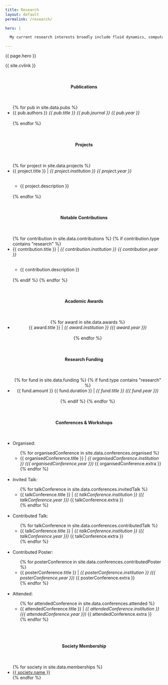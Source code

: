 ```yaml
---
title: Research
layout: default
permalink: /research/

hero: |

  My current research interests broadly include fluid dynamics, computational modelling and mechanisms for flow transition to turbulence. I have passing interests in all types of computational modelling, in particular relating to mathematical modelling of biological materials and processes.

---
```


<p>{{ page.hero }}</p>

<p>{{ site.cvlink }}</p>
<br>

<center><h4>Publications</h4></center><br>
<ul>
  {% for pub in site.data.pubs %}
    <li>{{ pub.authors }} <em>{{ pub.title }} {{ pub.journal }} {{ pub.year }}</em></li><br>
  {% endfor %}
</ul>

<br/>

<center><h4>Projects</h4></center><br>
<ul>
  {% for project in site.data.projects %}
    <li>{{ project.title }} | <em>{{ project.institution }} {{ project.year }}</em></li>
  <ul><br/>
    <li>{{ project.description }}</li><br/>
  </ul>
  {% endfor %}
</ul>

<br/>

<center><h4>Notable Contributions</h4></center><br>
<ul>
  {% for contribution in site.data.contributions %}
    {% if contribution.type contains "research" %}
      <li>{{ contribution.title }} | <em>{{ contribution.institution }} {{ contribution.year }}</em></li>
      <ul><br/>
        <li>{{ contribution.description }}</li><br/>
      </ul>
  {% endif %}
  {% endfor %}
</ul>

<br/>

<center><h4>Academic Awards</h4><br>
<ul>
  {% for award in site.data.awards %}
    <li>{{ award.title }} | <em>{{ award.institution }} ({{ award.year }})</em></li><br>
  {% endfor %}
</ul></center>

<br>

<center><h4>Research Funding</h4><br>
<ul>
  {% for fund in site.data.funding %}
    {% if fund.type contains "research" %}
      <li>{{ fund.amount }} {{ fund.duration }} | <em>{{ fund.title }} ({{ fund.year }})</em></li><br/>
    {% endif %}
  {% endfor %}
</ul></center>

<br/>

<center><h4>Conferences &amp; Workshops</h4></center><br>
<ul>
  <li>Organised:</li>
  <ul>
    {% for organisedConference in site.data.conferences.organised %}
      <li>{{ organisedConference.title }} | <em> {{ organisedConference.institution }} ({{ organisedConference.year }})</em> {{ organisedConference.extra }}</li>
    {% endfor %}
  </ul>
  <br/>
  <li>Invited Talk:</li>
    <ul>
    {% for talkConference in site.data.conferences.invitedTalk %}
      <li>{{ talkConference.title }} | <em> {{ talkConference.institution }} ({{ talkConference.year }})</em> {{ talkConference.extra }}</li>
    {% endfor %}
  </ul>
  <br/>
  <li>Contributed Talk:</li>
    <ul>
    {% for talkConference in site.data.conferences.contributedTalk %}
      <li>{{ talkConference.title }} | <em> {{ talkConference.institution }} ({{ talkConference.year }})</em> {{ talkConference.extra }}</li>
    {% endfor %}
  </ul>
  <br/>
  <li>Contributed Poster:</li>
    <ul>
    {% for posterConference in site.data.conferences.contributedPoster %}
      <li>{{ posterConference.title }} | <em> {{ posterConference.institution }} ({{ posterConference.year }})</em> {{ posterConference.extra }}</li>
    {% endfor %}
  </ul>
  <br/>
  <li>Attended:</li>
    <ul>
    {% for attendedConference in site.data.conferences.attended %}
      <li>{{ attendedConference.title }} | <em> {{ attendedConference.institution }} ({{ attendedConference.year }})</em> {{ attendedConference.extra }}</li>
    {% endfor %}
  </ul>
  <br/>
</ul>

<br/>

<center><h4>Society Membership</h4></center><br>
<ul>
  {% for society in site.data.memberships %}
    <li><a href="{{ society.url }}" target="_blank">{{ society.name }}</a></li>
  {% endfor %}
</ul>
